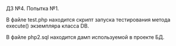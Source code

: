 ﻿
 ДЗ №4. Попытка №1.
 
В файле test.php находится скрипт запуска тестирования метода execute() экземпляра класса DB.

В файле php2.sql находится дамп используемой в проекте БД.



